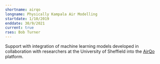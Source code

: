 ```yaml
---
shortname: airqo
longname: Physically Kampala Air Modelling
startdate: 1/10/2019
enddate: 30/9/2021
current: true
rses: Bob Turner
---
```


Support with integration of machine learning models developed in collaboration with researchers at the University of Sheffield into the [AirQo](https://www.airqo.net/) platform.